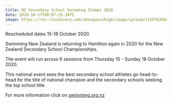 ```yaml
---
title: NZ Secondary School Swimming Champs 2020
date: 2020-10-17T00:07:29.347Z
image: https://res.cloudinary.com/whanganuihigh/image/upload/v1597626682/Events/Logo.png
---
```

Rescheduled dates 15-18 October 2020.  

Swimming New Zealand is returning to Hamilton again in 2020 for the New Zealand Secondary School Championships. 

The event will run across 6 sessions from Thursday 15 - Sunday 18 October 2020. 

This national event sees the best secondary school athletes go head-to-head for the title of national champion and the secondary schools seeking the top school title.

For more information click on [swimming.org.nz](https://swimming.org.nz/article.php?group_id=41544&id=26)